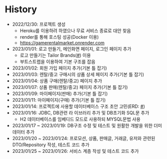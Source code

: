 # History
- 2022/12/30: 프로젝트 생성
  - Heroku를 이용하려 하였으나 무료 서비스 종료로 대안 찾음
  - render를 통해 호스팅 성공(Docker 이용)
  - https://gamerentalmarket.onrender.com
- 2023/01/01: 로고 만들기, 메인화면 페이지, 로그인 페이지 추가
  - 로고 만들기는 Tailor Brands([#](https://www.tailorbrands.com/)) 이용
  - 부트스트랩을 이용하여 기본 구조를 잡음
- 2023/01/02: 회원 가입 페이지 추가(기본 틀 잡기)
- 2023/01/03: 렌탈/중고 구매시의 상품 상세 페이지 추가(기본 틀 잡기)
- 2023/01/04: 상품 구매(렌탈/중고) 페이지 추가
- 2023/01/07: 상품 판매(렌탈/중고) 페이지 추가(기본 틀 잡기)
- 2023/01/09: 마이페이지(판매) 추가(기본 틀 잡기)
- 2023/01/11: 마이페이지(구매) 추가(기본 틀 잡기)
- 2023/01/14: 프로젝트에 사용할 데이터베이스 구조 초안 고민(ERD: [#](/docs/ERD.png))
- 2023/01/16: JDBC, DB관련 라 이브러리 추가 및 DB초기화 SQL문 추가
  - H2 데이터베이스를 임베디드 모드로 사용하되 MYSQL문법 사용
- 2023/01/17 ~ 2023/01/19: DB구조 수정 및 테스트 및 원활한 개발을 위한 더미 데이터 추가
- 2023/01/20 ~ 2023/01/24: 프로모션, 상품, 판매글, 거래글, 유저와 관련된 DTO/Repository 작성, 테스트 코드 추가
- 2023/01/25 ~ 2023/01/26: 서비스 계층 작성 및 테스트 코드 추가